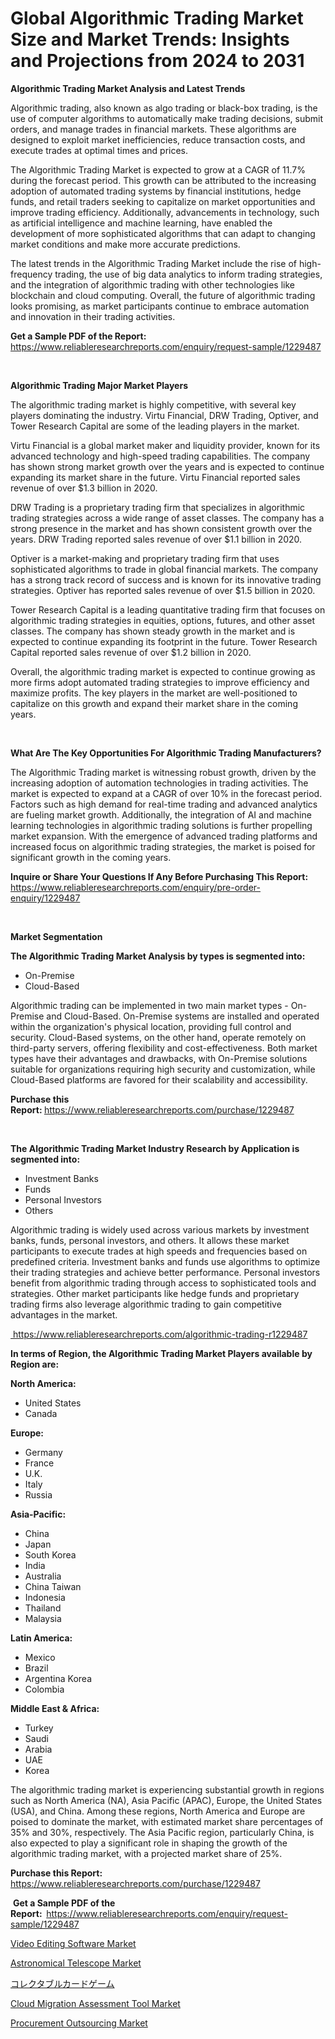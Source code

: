<p><h1>Global Algorithmic Trading Market Size and Market Trends: Insights and Projections from 2024 to 2031</h1></p><p><strong>Algorithmic Trading Market Analysis and Latest Trends</strong></p>
<p><p>Algorithmic trading, also known as algo trading or black-box trading, is the use of computer algorithms to automatically make trading decisions, submit orders, and manage trades in financial markets. These algorithms are designed to exploit market inefficiencies, reduce transaction costs, and execute trades at optimal times and prices. </p><p>The Algorithmic Trading Market is expected to grow at a CAGR of 11.7% during the forecast period. This growth can be attributed to the increasing adoption of automated trading systems by financial institutions, hedge funds, and retail traders seeking to capitalize on market opportunities and improve trading efficiency. Additionally, advancements in technology, such as artificial intelligence and machine learning, have enabled the development of more sophisticated algorithms that can adapt to changing market conditions and make more accurate predictions.</p><p>The latest trends in the Algorithmic Trading Market include the rise of high-frequency trading, the use of big data analytics to inform trading strategies, and the integration of algorithmic trading with other technologies like blockchain and cloud computing. Overall, the future of algorithmic trading looks promising, as market participants continue to embrace automation and innovation in their trading activities.</p></p>
<p><strong>Get a Sample PDF of the Report:&nbsp;</strong> <a href="https://www.reliableresearchreports.com/enquiry/request-sample/1229487">https://www.reliableresearchreports.com/enquiry/request-sample/1229487</a></p>
<p>&nbsp;</p>
<p><strong>Algorithmic Trading Major Market Players</strong></p>
<p><p>The algorithmic trading market is highly competitive, with several key players dominating the industry. Virtu Financial, DRW Trading, Optiver, and Tower Research Capital are some of the leading players in the market. </p><p>Virtu Financial is a global market maker and liquidity provider, known for its advanced technology and high-speed trading capabilities. The company has shown strong market growth over the years and is expected to continue expanding its market share in the future. Virtu Financial reported sales revenue of over $1.3 billion in 2020.</p><p>DRW Trading is a proprietary trading firm that specializes in algorithmic trading strategies across a wide range of asset classes. The company has a strong presence in the market and has shown consistent growth over the years. DRW Trading reported sales revenue of over $1.1 billion in 2020.</p><p>Optiver is a market-making and proprietary trading firm that uses sophisticated algorithms to trade in global financial markets. The company has a strong track record of success and is known for its innovative trading strategies. Optiver has reported sales revenue of over $1.5 billion in 2020.</p><p>Tower Research Capital is a leading quantitative trading firm that focuses on algorithmic trading strategies in equities, options, futures, and other asset classes. The company has shown steady growth in the market and is expected to continue expanding its footprint in the future. Tower Research Capital reported sales revenue of over $1.2 billion in 2020.</p><p>Overall, the algorithmic trading market is expected to continue growing as more firms adopt automated trading strategies to improve efficiency and maximize profits. The key players in the market are well-positioned to capitalize on this growth and expand their market share in the coming years.</p></p>
<p>&nbsp;</p>
<p><strong>What Are The Key Opportunities For Algorithmic Trading Manufacturers?</strong></p>
<p><p>The Algorithmic Trading market is witnessing robust growth, driven by the increasing adoption of automation technologies in trading activities. The market is expected to expand at a CAGR of over 10% in the forecast period. Factors such as high demand for real-time trading and advanced analytics are fueling market growth. Additionally, the integration of AI and machine learning technologies in algorithmic trading solutions is further propelling market expansion. With the emergence of advanced trading platforms and increased focus on algorithmic trading strategies, the market is poised for significant growth in the coming years.</p></p>
<p><strong>Inquire or Share Your Questions If Any Before Purchasing This Report:</strong> <a href="https://www.reliableresearchreports.com/enquiry/pre-order-enquiry/1229487">https://www.reliableresearchreports.com/enquiry/pre-order-enquiry/1229487</a></p>
<p>&nbsp;</p>
<p><strong>Market Segmentation</strong></p>
<p><strong>The Algorithmic Trading Market Analysis by types is segmented into:</strong></p>
<p><ul><li>On-Premise</li><li>Cloud-Based</li></ul></p>
<p><p>Algorithmic trading can be implemented in two main market types - On-Premise and Cloud-Based. On-Premise systems are installed and operated within the organization's physical location, providing full control and security. Cloud-Based systems, on the other hand, operate remotely on third-party servers, offering flexibility and cost-effectiveness. Both market types have their advantages and drawbacks, with On-Premise solutions suitable for organizations requiring high security and customization, while Cloud-Based platforms are favored for their scalability and accessibility.</p></p>
<p><strong>Purchase this Report:&nbsp;</strong><a href="https://www.reliableresearchreports.com/purchase/1229487">https://www.reliableresearchreports.com/purchase/1229487</a></p>
<p>&nbsp;</p>
<p><strong>The Algorithmic Trading Market Industry Research by Application is segmented into:</strong></p>
<p><ul><li>Investment Banks</li><li>Funds</li><li>Personal Investors</li><li>Others</li></ul></p>
<p><p>Algorithmic trading is widely used across various markets by investment banks, funds, personal investors, and others. It allows these market participants to execute trades at high speeds and frequencies based on predefined criteria. Investment banks and funds use algorithms to optimize their trading strategies and achieve better performance. Personal investors benefit from algorithmic trading through access to sophisticated tools and strategies. Other market participants like hedge funds and proprietary trading firms also leverage algorithmic trading to gain competitive advantages in the market.</p></p>
<p><a href="https://www.reliableresearchreports.com/algorithmic-trading-r1229487">&nbsp;https://www.reliableresearchreports.com/algorithmic-trading-r1229487</a></p>
<p><strong>In terms of Region, the Algorithmic Trading Market Players available by Region are:</strong></p>
<p>
    <p> <strong> North America: </strong>
        <ul>
            <li>United States</li>
            <li>Canada</li>
        </ul>
        </p> 
    <p> <strong> Europe: </strong>
        <ul>
            <li>Germany</li>
            <li>France</li>
            <li>U.K.</li>
            <li>Italy</li>
            <li>Russia</li>
        </ul>
        </p> 
    <p> <strong> Asia-Pacific: </strong>
        <ul>
            <li>China</li>
            <li>Japan</li>
            <li>South Korea</li>
            <li>India</li>
            <li>Australia</li>
            <li>China Taiwan</li>
            <li>Indonesia</li>
            <li>Thailand</li>
            <li>Malaysia</li>
        </ul>
        </p> 
    <p> <strong> Latin America: </strong>
        <ul>
            <li>Mexico</li>
            <li>Brazil</li>
            <li>Argentina Korea</li>
            <li>Colombia</li>
        </ul>
        </p> 
    <p> <strong> Middle East & Africa: </strong>
        <ul>
            <li>Turkey</li>
            <li>Saudi</li>
            <li>Arabia</li>
            <li>UAE</li>
            <li>Korea</li>
        </ul>
    </p>
    </p>
<p><p>The algorithmic trading market is experiencing substantial growth in regions such as North America (NA), Asia Pacific (APAC), Europe, the United States (USA), and China. Among these regions, North America and Europe are poised to dominate the market, with estimated market share percentages of 35% and 30%, respectively. The Asia Pacific region, particularly China, is also expected to play a significant role in shaping the growth of the algorithmic trading market, with a projected market share of 25%.</p></p>
<p><strong>Purchase this Report: </strong><a href="https://www.reliableresearchreports.com/purchase/1229487">https://www.reliableresearchreports.com/purchase/1229487</a></p>
<p>&nbsp;<strong>Get a Sample PDF of the Report:&nbsp;&nbsp;</strong><a href="https://www.reliableresearchreports.com/enquiry/request-sample/1229487">https://www.reliableresearchreports.com/enquiry/request-sample/1229487</a></p>
<p><strong></strong></p>
<p><p><a href="https://github.com/DeonteStanton2023/Market-Research-Report-List-1/blob/main/video-editing-software-market.md">Video Editing Software Market</a></p><p><a href="https://issuu.com/reportprime-2/docs/astronomical-telescope-market-size-2030.pptx">Astronomical Telescope Market</a></p><p><a href="https://github.com/mm14022023/Market-Research-Report-List-1/blob/main/600731559984.md">コレクタブルカードゲーム</a></p><p><a href="https://www.linkedin.com/pulse/cloud-migration-assessment-tool-market-growth-trends-covid-19-8z8of">Cloud Migration Assessment Tool Market</a></p><p><a href="https://github.com/Glendatilghmankmgz0rbhwpy/Market-Research-Report-List-2/blob/main/procurement-outsourcing-market.md">Procurement Outsourcing Market</a></p></p>